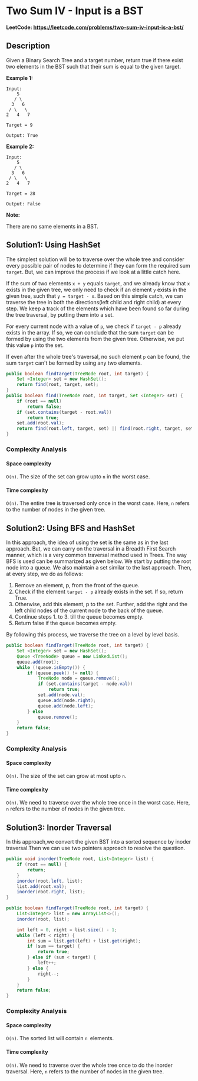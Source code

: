 # Two Sum IV - Input is a BST

**LeetCode: https://leetcode.com/problems/two-sum-iv-input-is-a-bst/** 

## **Description**

Given a Binary Search Tree and a target number, return true if there exist two elements in the BST such that their sum is equal to the given target.

**Example 1:**

```
Input: 
    5
   / \
  3   6
 / \   \
2   4   7

Target = 9

Output: True
```

 **Example 2:**

```
Input: 
    5
   / \
  3   6
 / \   \
2   4   7

Target = 28

Output: False
```

**Note:**

There are no same elements in a BST.

## Solution1: Using HashSet

The simplest solution will be to traverse over the whole tree and consider every possible pair of nodes to determine if they can form the required sum `target`. But, we can improve the process if we look at a little catch here.

If the sum of two elements `x + y` equals `target`, and we already know that `x` exists in the given tree, we only need to check if an element `y` exists in the given tree, such that `y = target - x`. Based on this simple catch, we can traverse the tree in both the directions(left child and right child) at every step. We keep a track of the elements which have been found so far during the tree traversal, by putting them into a set.

For every current node with a value of `p`, we check if `target - p` already exists in the array. If so, we can conclude that the sum `target` can be formed by using the two elements from the given tree. Otherwise, we put this value `p` into the set.

If even after the whole tree's traversal, no such element `p` can be found, the sum `target` can't be formed by using any two elements.

```java
public boolean findTarget(TreeNode root, int target) {
    Set <Integer> set = new HashSet();
    return find(root, target, set);
}
public boolean find(TreeNode root, int target, Set <Integer> set) {
    if (root == null)
        return false;
    if (set.contains(target - root.val))
        return true;
    set.add(root.val);
    return find(root.left, target, set) || find(root.right, target, set);
}
```

### Complexity Analysis

#### Space complexity

`O(n)`. The size of the set can grow upto `n` in the worst case.

#### Time complexity

`O(n)`.  The entire tree is traversed only once in the worst case. Here, `n` refers to the number of nodes in the given tree.

## Solution2: Using BFS and HashSet

In this approach, the idea of using the set is the same as in the last approach. But, we can carry on the traversal in a Breadth First Search manner, which is a very common traversal method used in Trees. The way BFS is used can be summarized as given below. We start by putting the root node into a queue. We also maintain a set similar to the last approach. Then, at every step, we do as follows:

1. Remove an element, p, from the front of the queue.
2. Check if the element `target - p` already exists in the set. If so, return True.
3. Otherwise, add this element, p to the set. Further, add the right and the left child nodes of the current node to the back of the queue.
4. Continue steps 1. to 3. till the queue becomes empty.
5. Return false if the queue becomes empty.

By following this process, we traverse the tree on a level by level basis.

```java
public boolean findTarget(TreeNode root, int target) {
    Set <Integer> set = new HashSet();
    Queue <TreeNode> queue = new LinkedList();
    queue.add(root);
    while (!queue.isEmpty()) {
        if (queue.peek() != null) {
            TreeNode node = queue.remove();
            if (set.contains(target - node.val))
                return true;
            set.add(node.val);
            queue.add(node.right);
            queue.add(node.left);
        } else
            queue.remove();
    }
    return false;
}
```

### Complexity Analysis

#### Space complexity

`O(n)`. The size of the set can grow at most upto `n`.

#### Time complexity

`O(n)`. We need to traverse over the whole tree once in the worst case. Here, `n` refers to the number of nodes in the given tree.

## Solution3: Inorder Traversal

In this approach,we convert the given BST into a sorted sequence by inoder traversal.Then we can use two pointers approach to resolve the question.

```java
public void inorder(TreeNode root, List<Integer> list) {
    if (root == null) {
        return;
    }
    inorder(root.left, list);
    list.add(root.val);
    inorder(root.right, list);
}

public boolean findTarget(TreeNode root, int target) {
    List<Integer> list = new ArrayList<>();
    inorder(root, list);

    int left = 0, right = list.size() - 1;
    while (left < right) {
        int sum = list.get(left) + list.get(right);
        if (sum == target) {
            return true;
        } else if (sum < target) {
            left++;
        } else {
            right--;
        }
    }
    return false;
}
```

### Complexity Analysis

#### Space complexity

`O(n)`. The sorted list will contain `n `elements.

#### Time complexity

`O(n)`. We need to traverse over the whole tree once to do the inorder traversal. Here, `n` refers to the number of nodes in the given tree.